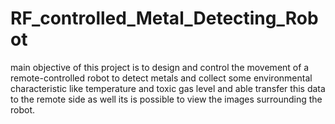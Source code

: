 # RF_controlled_Metal_Detecting_Robot
main objective of this project is to design and control the movement of a remote-controlled robot to detect metals and collect some environmental characteristic like temperature and toxic gas level and able  transfer this data to the remote side as well its is possible   to view the images surrounding the robot.
